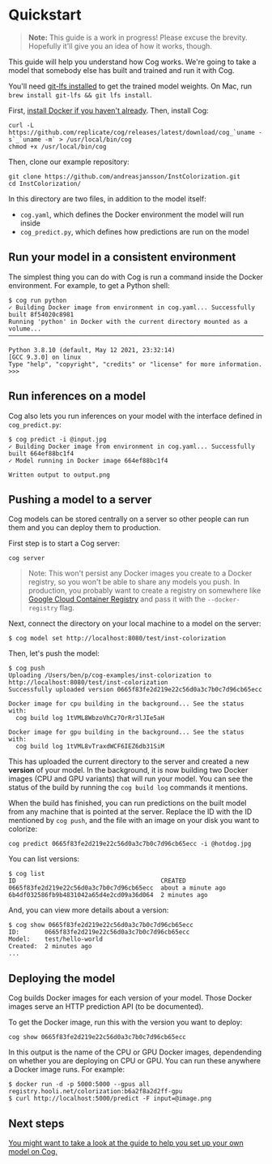 # Quickstart

> **Note:** This guide is a work in progress! Please excuse the brevity. Hopefully it'll give you an idea of how it works, though.

This guide will help you understand how Cog works. We're going to take a model that somebody else has built and trained and run it with Cog.

You'll need [git-lfs installed](https://docs.github.com/en/github/managing-large-files/versioning-large-files/installing-git-large-file-storage) to get the trained model weights. On Mac, run `brew install git-lfs && git lfs install`.

First, [install Docker if you haven't already](https://docs.docker.com/get-docker/). Then, install Cog:

    curl -L https://github.com/replicate/cog/releases/latest/download/cog_`uname -s`_`uname -m` > /usr/local/bin/cog
    chmod +x /usr/local/bin/cog

Then, clone our example repository:

    git clone https://github.com/andreasjansson/InstColorization.git
    cd InstColorization/

In this directory are two files, in addition to the model itself:

- `cog.yaml`, which defines the Docker environment the model will run inside
- `cog_predict.py`, which defines how predictions are run on the model

## Run your model in a consistent environment

The simplest thing you can do with Cog is run a command inside the Docker environment. For example, to get a Python shell:

    $ cog run python
    ✓ Building Docker image from environment in cog.yaml... Successfully built 8f54020c8981
    Running 'python' in Docker with the current directory mounted as a volume...
    ───────────────────────────────────────────────────────────────────────────────────────────────────────────────────────────

    Python 3.8.10 (default, May 12 2021, 23:32:14)
    [GCC 9.3.0] on linux
    Type "help", "copyright", "credits" or "license" for more information.
    >>>

## Run inferences on a model

Cog also lets you run inferences on your model with the interface defined in `cog_predict.py`:

    $ cog predict -i @input.jpg
    ✓ Building Docker image from environment in cog.yaml... Successfully built 664ef88bc1f4
    ✓ Model running in Docker image 664ef88bc1f4

    Written output to output.png

## Pushing a model to a server

Cog models can be stored centrally on a server so other people can run them and you can deploy them to production.

First step is to start a Cog server:

    cog server

> Note: This won't persist any Docker images you create to a Docker registry, so you won't be able to share any models you push. In production, you probably want to create a registry on somewhere like [Google Cloud Container Registry](https://cloud.google.com/container-registry/docs/quickstart) and pass it with the `--docker-registry` flag.

Next, connect the directory on your local machine to a model on the server:

    $ cog model set http://localhost:8080/test/inst-colorization

Then, let's push the model:

    $ cog push
    Uploading /Users/ben/p/cog-examples/inst-colorization to http://localhost:8080/test/inst-colorization
    Successfully uploaded version 0665f83fe2d219e22c56d0a3c7b0c7d96cb65ecc

    Docker image for cpu building in the background... See the status with:
      cog build log 1tVML8WbzoVhCz7OrRr3lJIe5aH

    Docker image for gpu building in the background... See the status with:
      cog build log 1tVML8vTraxdWCF6IEZ6db31SiM

This has uploaded the current directory to the server and created a new **version** of your model. In the background, it is now building two Docker images (CPU and GPU variants) that will run your model. You can see the status of the build by running the `cog build log` commands it mentions.

When the build has finished, you can run predictions on the built model from any machine that is pointed at the server. Replace the ID with the ID mentioned by `cog push`, and the file with an image on your disk you want to colorize:

    cog predict 0665f83fe2d219e22c56d0a3c7b0c7d96cb65ecc -i @hotdog.jpg

You can list versions:

    $ cog list
    ID                                        CREATED
    0665f83fe2d219e22c56d0a3c7b0c7d96cb65ecc  about a minute ago
    6b4df032586fb9b4831042a65d4e2cd09a36d064  2 minutes ago

And, you can view more details about a version:

    $ cog show 0665f83fe2d219e22c56d0a3c7b0c7d96cb65ecc
    ID:       0665f83fe2d219e22c56d0a3c7b0c7d96cb65ecc
    Model:    test/hello-world
    Created:  2 minutes ago
    ...

## Deploying the model

Cog builds Docker images for each version of your model. Those Docker images serve an HTTP prediction API (to be documented).

To get the Docker image, run this with the version you want to deploy:

    cog show 0665f83fe2d219e22c56d0a3c7b0c7d96cb65ecc

In this output is the name of the CPU or GPU Docker images, dependending on whether you are deploying on CPU or GPU. You can run these anywhere a Docker image runs. For example:

    $ docker run -d -p 5000:5000 --gpus all registry.hooli.net/colorization:b6a2f8a2d2ff-gpu
    $ curl http://localhost:5000/predict -F input=@image.png

## Next steps

[You might want to take a look at the guide to help you set up your own model on Cog.](https://github.com/replicate/cog/blob/main/docs/getting-started-own-model.md)
